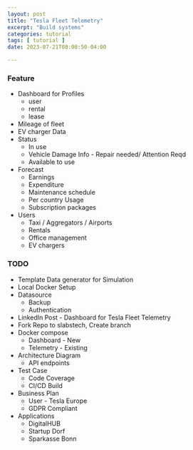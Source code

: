 ```yaml
---
layout: post
title: "Tesla Fleet Telemetry"
excerpt: "Build systems"
categories: tutorial
tags: [ tutorial ]
date: 2023-07-21T08:08:50-04:00

---
```


### Feature
* Dashboard for Profiles
  * user
  * rental
  * lease
* Mileage of fleet
* EV charger Data
* Status 
  * In use 
  * Vehicle Damage Info  - Repair needed/ Attention Reqd
  * Available to use
* Forecast
  * Earnings
  * Expenditure
  * Maintenance schedule
  * Per country Usage
  * Subscription packages
* Users
  * Taxi / Aggregators / Airports
  * Rentals
  * Office management
  * EV chargers



 
### TODO
* Template Data generator for Simulation
* Local Docker Setup
* Datasource
  * Backup
  * Authentication
* LinkedIn Post - Dashboard for Tesla Fleet Telemetry
* Fork Repo to slabstech, Create branch
* Docker compose 
  * Dashboard - New
  * Telemetry - Existing
* Architecture Diagram
  * API endpoints
* Test Case
  * Code Coverage
  * CI/CD Build
* Business Plan
  * User - Tesla Europe
  * GDPR Compliant
* Applications
  * DigitalHUB
  * Startup Dorf
  * Sparkasse Bonn
  